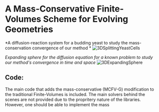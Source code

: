 # A Mass-Conservative Finite-Volumes Scheme for Evolving Geometries 

*A diffusion-reaction system for a budding yeast to study the mass-conservation convergence of our method *
![3DSplittingYeastCells](https://media.giphy.com/media/qq9Gix8DnTe0GAR7T8/giphy.gif)


*Expanding sphere for the diffusion equation for a known problem to study our method's convergence in time and space*
![3DExpandingSphere](https://media.giphy.com/media/YPrm7f3cHO5pDxxdsr/giphy.gif)


## Code:
The main code that adds the mass-conservative (MCFV-G) modification to the traditional Finite-Volumes is included. The main solvers behind the scenes are not provided due to the propritery nature of the libraries. However, one should be able to implement the mass
